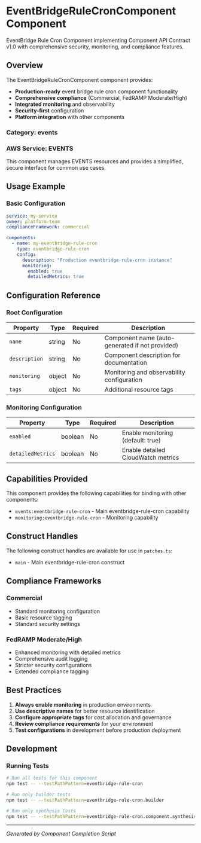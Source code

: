 # EventBridgeRuleCronComponent Component

EventBridge Rule Cron Component implementing Component API Contract v1.0 with comprehensive security, monitoring, and compliance features.

## Overview

The EventBridgeRuleCronComponent component provides:

- **Production-ready** event bridge rule cron component functionality
- **Comprehensive compliance** (Commercial, FedRAMP Moderate/High)
- **Integrated monitoring** and observability
- **Security-first** configuration
- **Platform integration** with other components

### Category: events

### AWS Service: EVENTS

This component manages EVENTS resources and provides a simplified, secure interface for common use cases.

## Usage Example

### Basic Configuration

```yaml
service: my-service
owner: platform-team
complianceFramework: commercial

components:
  - name: my-eventbridge-rule-cron
    type: eventbridge-rule-cron
    config:
      description: "Production eventbridge-rule-cron instance"
      monitoring:
        enabled: true
        detailedMetrics: true
```

## Configuration Reference

### Root Configuration

| Property | Type | Required | Description |
|----------|------|----------|-------------|
| `name` | string | No | Component name (auto-generated if not provided) |
| `description` | string | No | Component description for documentation |
| `monitoring` | object | No | Monitoring and observability configuration |
| `tags` | object | No | Additional resource tags |

### Monitoring Configuration

| Property | Type | Required | Description |
|----------|------|----------|-------------|
| `enabled` | boolean | No | Enable monitoring (default: true) |
| `detailedMetrics` | boolean | No | Enable detailed CloudWatch metrics |

## Capabilities Provided

This component provides the following capabilities for binding with other components:

- `events:eventbridge-rule-cron` - Main eventbridge-rule-cron capability
- `monitoring:eventbridge-rule-cron` - Monitoring capability

## Construct Handles

The following construct handles are available for use in `patches.ts`:

- `main` - Main eventbridge-rule-cron construct

## Compliance Frameworks

### Commercial

- Standard monitoring configuration
- Basic resource tagging
- Standard security settings

### FedRAMP Moderate/High

- Enhanced monitoring with detailed metrics
- Comprehensive audit logging
- Stricter security configurations
- Extended compliance tagging

## Best Practices

1. **Always enable monitoring** in production environments
2. **Use descriptive names** for better resource identification
3. **Configure appropriate tags** for cost allocation and governance
4. **Review compliance requirements** for your environment
5. **Test configurations** in development before production deployment

## Development

### Running Tests

```bash
# Run all tests for this component
npm test -- --testPathPattern=eventbridge-rule-cron

# Run only builder tests
npm test -- --testPathPattern=eventbridge-rule-cron.builder

# Run only synthesis tests
npm test -- --testPathPattern=eventbridge-rule-cron.component.synthesis
```

---

*Generated by Component Completion Script*